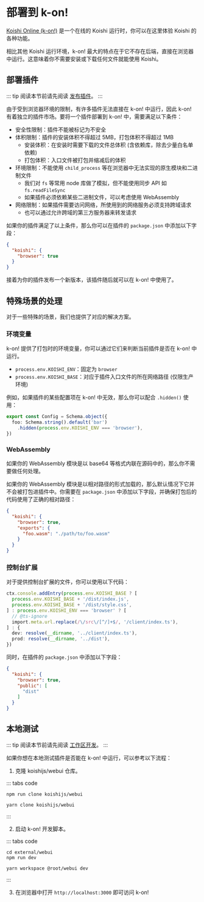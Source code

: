 # 部署到 k-on!

[Koishi Online (k-on!)](https://koishi.online/) 是一个在线的 Koishi 运行时，你可以在这里体验 Koishi 的各种功能。

相比其他 Koishi 运行环境，k-on! 最大的特点在于它不存在后端，直接在浏览器中运行。这意味着你不需要安装或下载任何文件就能使用 Koishi。

## 部署插件

::: tip
阅读本节前请先阅读 [发布插件](../guide/develop/publish.md)。
:::

由于受到浏览器环境的限制，有许多插件无法直接在 k-on! 中运行，因此 k-on! 有着独立的插件市场。要将一个插件部署到 k-on! 中，需要满足以下条件：

- 安全性限制：插件不能被标记为不安全
- 体积限制：插件的安装体积不得超过 5MB，打包体积不得超过 1MB
  - 安装体积：在安装时需要下载的文件总体积 (含依赖库，除去少量白名单依赖)
  - 打包体积：入口文件被打包并缩减后的体积
- 环境限制：不能使用 `child_process` 等在浏览器中无法实现的原生模块和二进制文件
  - 我们对 `fs` 等常用 node 库做了模拟，但不能使用同步 API 如 `fs.readFileSync`
  - 如果插件必须依赖某些二进制文件，可以考虑使用 WebAssembly
- 网络限制：如果插件需要访问网络，所使用到的网络服务必须支持跨域请求
  - 也可以通过允许跨域的第三方服务器来转发请求

如果你的插件满足了以上条件，那么你可以在插件的 `package.json` 中添加以下字段：

```json
{
  "koishi": {
    "browser": true
  }
}
```

接着为你的插件发布一个新版本，该插件随后就可以在 k-on! 中使用了。

## 特殊场景的处理

对于一些特殊的场景，我们也提供了对应的解决方案。

### 环境变量

k-on! 提供了打包时的环境变量，你可以通过它们来判断当前插件是否在 k-on! 中运行。

- `process.env.KOISHI_ENV`：固定为 `browser`
- `process.env.KOISHI_BASE`：对应于插件入口文件的所在网络路径 (仅限生产环境)

例如，如果插件的某些配置项在 k-on! 中无效，那么你可以配合 `.hidden()` 使用：

```ts
export const Config = Schema.object({
  foo: Schema.string().default('bar')
    .hidden(process.env.KOISHI_ENV === 'browser'),
})
```

### WebAssembly

如果你的 WebAssembly 模块是以 base64 等格式内联在源码中的，那么你不需要做任何处理。

如果你的 WebAssembly 模块是以相对路径的形式加载的，那么默认情况下它并不会被打包进插件中。你需要在 `package.json` 中添加以下字段，并确保打包后的代码使用了正确的相对路径：

```json
{
  "koishi": {
    "browser": true,
    "exports": {
      "foo.wasm": "./path/to/foo.wasm"
    }
  }
}
```

### 控制台扩展

对于提供控制台扩展的文件，你可以使用以下代码：

```ts
ctx.console.addEntry(process.env.KOISHI_BASE ? [
  process.env.KOISHI_BASE + '/dist/index.js',
  process.env.KOISHI_BASE + '/dist/style.css',
] : process.env.KOISHI_ENV === 'browser' ? [
  // @ts-ignore
  import.meta.url.replace(/\/src\/[^/]+$/, '/client/index.ts'),
] : {
  dev: resolve(__dirname, '../client/index.ts'),
  prod: resolve(__dirname, '../dist'),
})
```

同时，在插件的 `package.json` 中添加以下字段：

```json
{
  "koishi": {
    "browser": true,
    "public": [
      "dist"
    ]
  }
}
```

## 本地测试

::: tip
阅读本节前请先阅读 [工作区开发](../guide/develop/workspace.md)。
:::

如果你想在本地测试插件是否能在 k-on! 中运行，可以参考以下流程：

1. 克隆 koishijs/webui 仓库。

::: tabs code
```npm
npm run clone koishijs/webui
```
```yarn
yarn clone koishijs/webui
```
:::

2. 启动 k-on! 开发脚本。

::: tabs code
```npm
cd external/webui
npm run dev
```
```yarn
yarn workspace @root/webui dev
```
:::

3. 在浏览器中打开 `http://localhost:3000` 即可访问 k-on!
